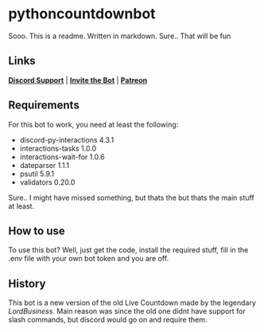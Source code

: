 # pythoncountdownbot

Sooo. This is a readme. Written in markdown. Sure.. That will be fun

## Links

**[Discord Support](https://discord.com/invite/b2fY4z4xBY "Join the support guild!")** | **[Invite the Bot](https://top.gg/bot/710486805836988507)** | **[Patreon](https://www.patreon.com/livecountdownbot)**

## Requirements

For this bot to work, you need at least the following:

- discord-py-interactions 4.3.1
- interactions-tasks 1.0.0
- interactions-wait-for 1.0.6
- dateparser 1.1.1
- psutil 5.9.1
- validators 0.20.0

Sure.. I might have missed something, but thats the but thats the main stuff at least.

## How to use

To use this bot? Well, just get the code, install the required stuff, fill in the .env file with your own bot token and you are off.

## History

This bot is a new version of the old Live Countdown made by the legendary _LordBusiness_. Main reason was since the old one didnt have support for slash commands, but discord would go on and require them.
